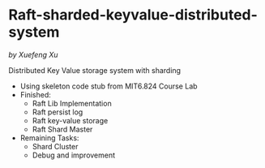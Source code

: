 # Raft-sharded-keyvalue-distributed-system

*by Xuefeng Xu*

Distributed Key Value storage system with sharding

* Using skeleton code stub from MIT6.824 Course Lab
* Finished: 
  * Raft Lib Implementation
  * Raft persist log
  * Raft key-value storage
  * Raft Shard Master
* Remaining Tasks:
  * Shard Cluster
  * Debug and improvement